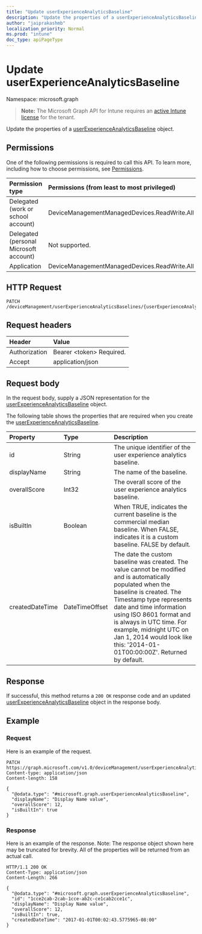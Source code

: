 ```yaml
---
title: "Update userExperienceAnalyticsBaseline"
description: "Update the properties of a userExperienceAnalyticsBaseline object."
author: "jaiprakashmb"
localization_priority: Normal
ms.prod: "intune"
doc_type: apiPageType
---
```


# Update userExperienceAnalyticsBaseline

Namespace: microsoft.graph

> **Note:** The Microsoft Graph API for Intune requires an [active Intune license](https://go.microsoft.com/fwlink/?linkid=839381) for the tenant.

Update the properties of a [userExperienceAnalyticsBaseline](../resources/intune-devices-userexperienceanalyticsbaseline.md) object.

## Permissions
One of the following permissions is required to call this API. To learn more, including how to choose permissions, see [Permissions](/graph/permissions-reference).

|Permission type|Permissions (from least to most privileged)|
|:---|:---|
|Delegated (work or school account)|DeviceManagementManagedDevices.ReadWrite.All|
|Delegated (personal Microsoft account)|Not supported.|
|Application|DeviceManagementManagedDevices.ReadWrite.All|

## HTTP Request
<!-- {
  "blockType": "ignored"
}
-->
``` http
PATCH /deviceManagement/userExperienceAnalyticsBaselines/{userExperienceAnalyticsBaselineId}
```

## Request headers
|Header|Value|
|:---|:---|
|Authorization|Bearer &lt;token&gt; Required.|
|Accept|application/json|

## Request body
In the request body, supply a JSON representation for the [userExperienceAnalyticsBaseline](../resources/intune-devices-userexperienceanalyticsbaseline.md) object.

The following table shows the properties that are required when you create the [userExperienceAnalyticsBaseline](../resources/intune-devices-userexperienceanalyticsbaseline.md).

|Property|Type|Description|
|:---|:---|:---|
|id|String|The unique identifier of the user experience analytics baseline.|
|displayName|String|The name of the baseline.|
|overallScore|Int32|The overall score of the user experience analytics baseline.|
|isBuiltIn|Boolean|When TRUE, indicates the current baseline is the commercial median baseline. When FALSE, indicates it is a custom baseline. FALSE by default.|
|createdDateTime|DateTimeOffset|The date the custom baseline was created. The value cannot be modified and is automatically populated when the baseline is created. The Timestamp type represents date and time information using ISO 8601 format and is always in UTC time. For example, midnight UTC on Jan 1, 2014 would look like this: '2014-01-01T00:00:00Z'. Returned by default.|



## Response
If successful, this method returns a `200 OK` response code and an updated [userExperienceAnalyticsBaseline](../resources/intune-devices-userexperienceanalyticsbaseline.md) object in the response body.

## Example

### Request
Here is an example of the request.
``` http
PATCH https://graph.microsoft.com/v1.0/deviceManagement/userExperienceAnalyticsBaselines/{userExperienceAnalyticsBaselineId}
Content-type: application/json
Content-length: 158

{
  "@odata.type": "#microsoft.graph.userExperienceAnalyticsBaseline",
  "displayName": "Display Name value",
  "overallScore": 12,
  "isBuiltIn": true
}
```

### Response
Here is an example of the response. Note: The response object shown here may be truncated for brevity. All of the properties will be returned from an actual call.
``` http
HTTP/1.1 200 OK
Content-Type: application/json
Content-Length: 266

{
  "@odata.type": "#microsoft.graph.userExperienceAnalyticsBaseline",
  "id": "1cce2cab-2cab-1cce-ab2c-ce1cab2cce1c",
  "displayName": "Display Name value",
  "overallScore": 12,
  "isBuiltIn": true,
  "createdDateTime": "2017-01-01T00:02:43.5775965-08:00"
}
```
